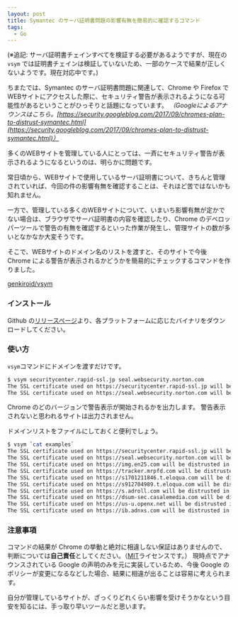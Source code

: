 ```yaml
---
layout: post
title: Symantec のサーバ証明書問題の影響有無を簡易的に確認するコマンド
tags:
  - Go
---
```


(※追記: サーバ証明書チェインすべてを検証する必要があるようですが、現在の `vsym` では証明書チェインは検証していないため、一部のケースで結果が正しくないようです。現在対応中です。)

ちまたでは、Symantec のサーバ証明書問題に関連して、Chrome や Firefox でWEBサイトにアクセスした際に、セキュリティ警告が表示されるようになる可能性があるということがひっそりと話題になっています。
*（Googleによるアナウンスはこちら。[https://security.googleblog.com/2017/09/chromes-plan-to-distrust-symantec.html](https://security.googleblog.com/2017/09/chromes-plan-to-distrust-symantec.html)）*

<!--more-->

多くのWEBサイトを管理している人にとっては、一斉にセキュリティ警告が表示されるようになるというのは、明らかに問題です。

常日頃から、WEBサイトで使用しているサーバ証明書について、きちんと管理されていれば、今回の件の影響有無を確認することは、それほど苦ではないかも知れません。

一方で、管理している多くのWEBサイトについて、いまいち影響有無が定かでない場合は、ブラウザでサーバ証明書の内容を確認したり、Chrome のデベロッパーツールで警告の有無を確認するといった作業が発生し、管理サイトの数が多いとなかなか大変そうです。

そこで、WEBサイトのドメイン名のリストを渡すと、そのサイトで今後 Chrome による警告が表示されるかどうかを簡易的にチェックするコマンドを作りました。

[genkiroid/vsym](https://github.com/genkiroid/vsym)

### インストール

Github の[リリースページ](https://github.com/genkiroid/vsym/releases)より、各プラットフォームに応じたバイナリをダウンロードしてください。

### 使い方

`vsym`コマンドにドメインを渡すだけです。

```sh
$ vsym securitycenter.rapid-ssl.jp seal.websecurity.norton.com
The SSL certificate used on https://securitycenter.rapid-ssl.jp will be distrusted in Chrome v66.
The SSL certificate used on https://seal.websecurity.norton.com will be distrusted in Chrome v70.
```

Chrome のどのバージョンで警告表示が開始されるかを出力します。
警告表示されないと思われるサイトは出力されません。

ドメインリストをファイルにしておくと便利でしょう。

```sh
$ vsym `cat examples`
The SSL certificate used on https://securitycenter.rapid-ssl.jp will be distrusted in Chrome v66.
The SSL certificate used on https://seal.websecurity.norton.com will be distrusted in Chrome v70.
The SSL certificate used on https://img.en25.com will be distrusted in Chrome v70.
The SSL certificate used on https://tracker.mrpfd.com will be distrusted in Chrome v70.
The SSL certificate used on https://s1701211846.t.eloqua.com will be distrusted in Chrome v70.
The SSL certificate used on https://s912704989.t.eloqua.com will be distrusted in Chrome v70.
The SSL certificate used on https://s.adroll.com will be distrusted in Chrome v70.
The SSL certificate used on https://dsum-sec.casalemedia.com will be distrusted in Chrome v70.
The SSL certificate used on https://us-u.openx.net will be distrusted in Chrome v70.
The SSL certificate used on https://ib.adnxs.com will be distrusted in Chrome v70.
```

### 注意事項

コマンドの結果が Chrome の挙動と絶対に相違しない保証はありませんので、判断については**自己責任**としてください。（[MIT](https://github.com/genkiroid/vsym/blob/master/LICENSE)ライセンスです。）
現時点でアナウンスされている Google の声明のみを元に実装しているため、今後 Google のポリシーが変更になるなどした場合、結果に相違が出ることは容易に考えられます。

自分が管理しているサイトが、ざっくりどれくらい影響を受けそうかなという目安を知るには、手っ取り早いツールだと思います。


